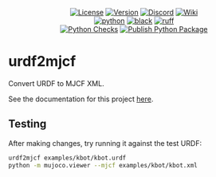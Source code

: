 <div align="center">

[![License](https://img.shields.io/badge/license-MIT-green)](https://github.com/kscalelabs/urdf2mjcf/blob/main/LICENSE)
[![Version](https://img.shields.io/pypi/v/urdf2mjcf)](https://pypi.org/project/urdf2mjcf/)
[![Discord](https://img.shields.io/discord/1224056091017478166)](https://discord.gg/kscale)
[![Wiki](https://img.shields.io/badge/wiki-humanoids-black)](https://humanoids.wiki)
<br />
[![python](https://img.shields.io/badge/-Python_3.11-blue?logo=python&logoColor=white)](https://github.com/pre-commit/pre-commit)
[![black](https://img.shields.io/badge/Code%20Style-Black-black.svg?labelColor=gray)](https://black.readthedocs.io/en/stable/)
[![ruff](https://img.shields.io/badge/Linter-Ruff-red.svg?labelColor=gray)](https://github.com/charliermarsh/ruff)
<br />
[![Python Checks](https://github.com/kscalelabs/urdf2mjcf/actions/workflows/test.yml/badge.svg)](https://github.com/kscalelabs/urdf2mjcf/actions/workflows/test.yml)
[![Publish Python Package](https://github.com/kscalelabs/urdf2mjcf/actions/workflows/publish.yml/badge.svg)](https://github.com/kscalelabs/urdf2mjcf/actions/workflows/publish.yml)

</div>

# urdf2mjcf

Convert URDF to MJCF XML.

See the documentation for this project [here](https://docs.kscale.dev/docs/urdf2mjcf).

## Testing

After making changes, try running it against the test URDF:

```bash
urdf2mjcf examples/kbot/kbot.urdf
python -m mujoco.viewer --mjcf examples/kbot/kbot.xml
```

